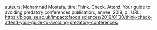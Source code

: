 auteurs: Mohammad Mostafa, 
titre: Think. Check. Attend. Your guide to avoiding predatory conferences
publication:, 
année: 2019, 
p.,
URL: https://blogs.lse.ac.uk/impactofsocialsciences/2019/01/30/think-check-attend-your-guide-to-avoiding-predatory-conferences/

